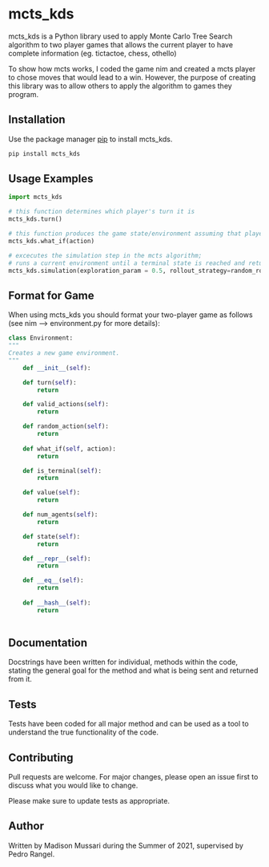 # mcts_kds

mcts_kds is a Python library used to apply Monte Carlo Tree Search algorithm to two player games that allows the current player to have complete information (eg. tictactoe, chess, othello)

To show how mcts works, I coded the game nim and created a mcts player to chose moves that would lead to a win. However, the purpose of creating this library was to allow others to apply the algorithm to games they program.

## Installation

Use the package manager [pip](https://pip.pypa.io/en/stable/) to install mcts_kds.

```bash
pip install mcts_kds
```

## Usage Examples

```python
import mcts_kds

# this function determines which player's turn it is
mcts_kds.turn()

# this function produces the game state/environment assuming that player moves "action"
mcts_kds.what_if(action)

# excecutes the simulation step in the mcts algorithm; 
# runs a current environment until a terminal state is reached and returns its value
mcts_kds.simulation(exploration_param = 0.5, rollout_strategy=random_rollout)

```

## Format for Game

When using mcts_kds you should format your two-player game as follows (see nim --> environment.py for more details):

```python
class Environment:
"""
Creates a new game environment.
"""
    def __init__(self):

    def turn(self):
        return

    def valid_actions(self):
        return

    def random_action(self):
        return
    
    def what_if(self, action):
        return

    def is_terminal(self):
        return

    def value(self):
        return

    def num_agents(self):
        return

    def state(self):
        return

    def __repr__(self):
        return

    def __eq__(self):
        return
    
    def __hash__(self):
        return
 
```

## Documentation

Docstrings have been written for individual, methods within the code, stating the general goal for the method and what is being sent and returned from it.

## Tests

Tests have been coded for all major method and can be used as a tool to understand the true functionality of the code.

## Contributing

Pull requests are welcome. For major changes, please open an issue first to discuss what you would like to change.

Please make sure to update tests as appropriate.

## Author

Written by Madison Mussari during the Summer of 2021, supervised by Pedro Rangel.
